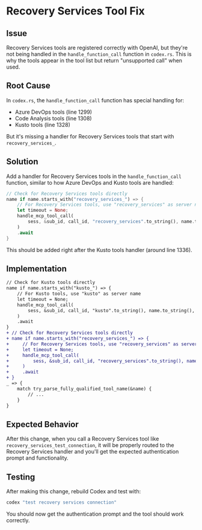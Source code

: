 # Recovery Services Tool Fix

## Issue

Recovery Services tools are registered correctly with OpenAI, but they're not being handled in the `handle_function_call` function in `codex.rs`. This is why the tools appear in the tool list but return "unsupported call" when used.

## Root Cause

In `codex.rs`, the `handle_function_call` function has special handling for:
- Azure DevOps tools (line 1299)
- Code Analysis tools (line 1308)
- Kusto tools (line 1328)

But it's missing a handler for Recovery Services tools that start with `recovery_services_`.

## Solution

Add a handler for Recovery Services tools in the `handle_function_call` function, similar to how Azure DevOps and Kusto tools are handled:

```rust
// Check for Recovery Services tools directly
name if name.starts_with("recovery_services_") => {
    // For Recovery Services tools, use "recovery_services" as server name
    let timeout = None;
    handle_mcp_tool_call(
        sess, &sub_id, call_id, "recovery_services".to_string(), name.to_string(), arguments, timeout,
    )
    .await
}
```

This should be added right after the Kusto tools handler (around line 1336).

## Implementation

```diff
// Check for Kusto tools directly
name if name.starts_with("kusto_") => {
    // For Kusto tools, use "kusto" as server name
    let timeout = None;
    handle_mcp_tool_call(
        sess, &sub_id, call_id, "kusto".to_string(), name.to_string(), arguments, timeout,
    )
    .await
}
+ // Check for Recovery Services tools directly
+ name if name.starts_with("recovery_services_") => {
+     // For Recovery Services tools, use "recovery_services" as server name
+     let timeout = None;
+     handle_mcp_tool_call(
+         sess, &sub_id, call_id, "recovery_services".to_string(), name.to_string(), arguments, timeout,
+     )
+     .await
+ }
_ => {
    match try_parse_fully_qualified_tool_name(&name) {
        // ...
    }
}
```

## Expected Behavior

After this change, when you call a Recovery Services tool like `recovery_services_test_connection`, it will be properly routed to the Recovery Services handler and you'll get the expected authentication prompt and functionality.

## Testing

After making this change, rebuild Codex and test with:

```bash
codex "test recovery services connection"
```

You should now get the authentication prompt and the tool should work correctly.